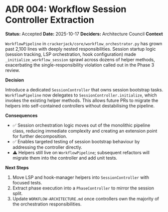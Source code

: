 # ADR 004: Workflow Session Controller Extraction

**Status:** Accepted
**Date:** 2025-10-17
**Deciders:** Architecture Council
**Context**

`WorkflowPipeline` in `crackerjack/core/workflow_orchestrator.py` has grown past
2,100 lines with deeply nested responsibilities. Session startup logic (session
tracking, LSP orchestration, hook configuration) made `_initialize_workflow_session`
sprawl across dozens of helper methods, exacerbating the single-responsibility
violation called out in the Phase 3 review.

**Decision**

Introduce a dedicated `SessionController` that owns session bootstrap tasks.
`WorkflowPipeline` now delegates to `SessionController.initialize`, which
invokes the existing helper methods. This allows future PRs to migrate the
helpers into self-contained controllers without destabilising the pipeline.

**Consequences**

- ✅ Session orchestration logic moves out of the monolithic pipeline class,
  reducing immediate complexity and creating an extension point for further
  decomposition.
- ✅ Enables targeted testing of session bootstrap behaviour by addressing the
  controller directly.
- ⚠️ Helpers still live on `WorkflowPipeline`; subsequent refactors will migrate
  them into the controller and add unit tests.

**Next Steps**

1. Move LSP and hook-manager helpers into `SessionController` with focused tests.
2. Extract phase execution into a `PhaseController` to mirror the session split.
3. Update `WORKFLOW-ARCHITECTURE.md` once controllers own the majority of the
   orchestration responsibilities.
